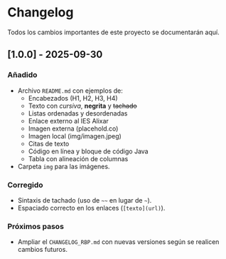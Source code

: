 # Changelog

Todos los cambios importantes de este proyecto se documentarán aquí.

## [1.0.0] - 2025-09-30
### Añadido
- Archivo `README.md` con ejemplos de:
  - Encabezados (H1, H2, H3, H4)
  - Texto con *cursiva*, **negrita** y ~~tachado~~
  - Listas ordenadas y desordenadas
  - Enlace externo al IES Alixar
  - Imagen externa (placehold.co)
  - Imagen local (img/imagen.jpeg)
  - Citas de texto
  - Código en línea y bloque de código Java
  - Tabla con alineación de columnas
- Carpeta `img` para las imágenes.


### Corregido
- Sintaxis de tachado (uso de `~~` en lugar de `~`).
- Espaciado correcto en los enlaces (`[texto](url)`).

### Próximos pasos
- Ampliar el `CHANGELOG_RBP.md` con nuevas versiones según se realicen cambios futuros.
